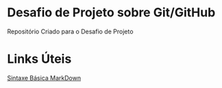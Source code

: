 # Desafio de Projeto sobre Git/GitHub
Repositório Criado para o Desafio de Projeto


# Links Úteis

[Sintaxe Básica MarkDown](https://www.markdownguide.org/basic-syntax/)
